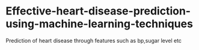 # Effective-heart-disease-prediction-using-machine-learning-techniques
Prediction of heart disease through features such as bp,sugar level etc
